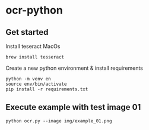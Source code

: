 # ocr-python

## Get started

Install teseract MacOs

```shell script
brew install tesseract
``` 

Create a new python environment & install requirements

```shell script
python -m venv en
source env/bin/activate
pip install -r requirements.txt
```

## Execute example with test image 01

```shell script
python ocr.py --image img/example_01.png
```